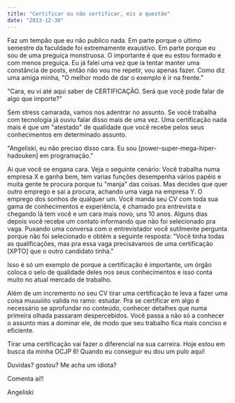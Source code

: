 ```yaml
---
title: "Certificar ou não certificar, eis a questão"
date: "2013-12-30"
---
```


Faz um tempão que eu não publico nada. Em parte porque o ultimo semestre da faculdade foi extremamente exaustivo. Em parte porque eu sou de uma preguiça monstruosa. O importante é que eu estou formado e com menos preguiça. Eu já falei uma vez que ia tentar manter uma constância de posts, então não vou me repetir, vou apenas fazer. Como diz uma amiga minha, "O melhor modo de dar o exemplo é ir na frente."

"Cara, eu vi até aqui saber de CERTIFICAÇÃO. Será que você pode falar de algo que importe?"

Sem stress camarada, vamos nos adentrar no assunto. Se você trabalha com tecnologia já ouviu falar disso mais de uma vez. Uma certificação nada mais é que um "atestado" de qualidade que você recebe pelos seus conhecimentos em determinado assunto.

"Angeliski, eu não preciso disso cara. Eu sou \[power-super-mega-hiper-hadouken\] em programação."

Ai que você se engana cara. Veja o seguinte cenário: Você trabalha numa empresa X e ganha bem, tem varias funções desempenha vários papéis e muita gente te procura porque tu "manja" das coisas. Mas decides que quer outro emprego e sai a procura, achando uma vaga na empresa Y. O emprego dos sonhos de qualquer um. Você manda seu CV com toda sua gama de conhecimentos e experiência, é chamado pra entrevista e chegando lá tem você e um cara mais novo, uns 10 anos. Alguns dias depois você recebe um contato informando que não foi selecionado pra vaga. Puxando uma conversa com o entrevistador você sutilmente pergunta porque não foi selecionado e obtém a seguinte resposta: "Você tinha todas as qualificações, mas pra essa vaga precisávamos de uma certificação \[XPTO\] que o outro candidato tinha."

Isso é só um exemplo de porque a certificação é importante, um órgão coloca o selo de qualidade deles nos seus conhecimentos e isso conta muito no atual mercado de trabalho.

Além de um incremento no seu CV tirar uma certificação te leva a fazer uma coisa muuuiiito valida no ramo: estudar. Pra se certificar em algo é necessário se aprofundar no conteúdo, conhecer detalhes que numa primeira olhada passaram despercebidos. Você passa a não só a conhecer o assunto mas a dominar ele, de modo que seu trabalho fica mais conciso e eficiente.

Tirar uma certificação vai fazer o diferencial na sua carreira. Hoje estou em busca da minha OCJP 6! Quando eu conseguir eu dou um pulo aqui!

Duvidas? gostou? Me acha um idiota?

Comenta ai!!

Angeliski

